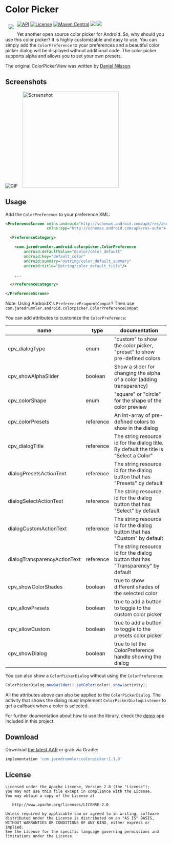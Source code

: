 # Color Picker

<img src="https://github.com/jaredrummler/ColorPicker/blob/master/demo/src/main/res/mipmap-xxxhdpi/ic_launcher.png?raw=true" align="left" hspace="10" vspace="10"></a>

<a target="_blank" href="https://developer.android.com/reference/android/os/Build.VERSION_CODES.html#ICE_CREAM_SANDWICH"><img src="https://img.shields.io/badge/API-14%2B-blue.svg?style=flat" alt="API" /></a>
<a target="_blank" href="LICENSE"><img src="http://img.shields.io/:license-apache-blue.svg" alt="License" /></a>
<a target="_blank" href="https://maven-badges.herokuapp.com/maven-central/com.jaredrummler/colorpicker"><img src="https://maven-badges.herokuapp.com/maven-central/com.jaredrummler/colorpicker/badge.svg" alt="Maven Central" /></a>
<a target="_blank" href="http://www.methodscount.com/?lib=com.jaredrummler%3Acolorpicker%3A1.1.0"><img src="https://img.shields.io/badge/methods-409-e91e63.svg" /></a>
<a target="_blank" href="https://twitter.com/jaredrummler"><img src="https://img.shields.io/twitter/follow/jaredrummler.svg?style=social" /></a>

Yet another open source color picker for Android. So, why should you use this color picker? It is highly customizable and easy to use. You can simply add the `ColorPreference` to your preferences and a beautiful color picker dialog will be displayed without additional code. The color picker supports alpha and allows you to set your own presets.

The original ColorPickerView was written by [Daniel Nilsson](https://github.com/danielnilsson9/color-picker-view).

## Screenshots
![GIF](art/demo.gif)
&nbsp;&nbsp;
<img src="art/screenshot3.png" width="300" alt="Screenshot">

## Usage

Add the `ColorPreference` to your preference XML:

```xml
<PreferenceScreen xmlns:android="http://schemas.android.com/apk/res/android"
                  xmlns:app="http://schemas.android.com/apk/res-auto">

  <PreferenceCategory>

    <com.jaredrummler.android.colorpicker.ColorPreference
        android:defaultValue="@color/color_default"
        android:key="default_color"
        android:summary="@string/color_default_summary"
        android:title="@string/color_default_title"/>

    ...

  </PreferenceCategory>

</PreferenceScreen>
```

Note: Using AndroidX's `PreferenceFragmentCompat`? Then use `com.jaredrummler.android.colorpicker.ColorPreferenceCompat`

You can add attributes to customize the `ColorPreference`:

| name                         | type      | documentation                                                                         |
|------------------------------|-----------|---------------------------------------------------------------------------------------|
| cpv_dialogType               | enum      | "custom" to show the color picker, "preset" to show pre-defined colors                |
| cpv_showAlphaSlider          | boolean   | Show a slider for changing the alpha of a color (adding transparency)                 |
| cpv_colorShape               | enum      | "square" or "circle" for the shape of the color preview                               |
| cpv_colorPresets             | reference | An int-array of pre-defined colors to show in the dialog                              |
| cpv_dialogTitle              | reference | The string resource id for the dialog title. By default the title is "Select a Color" |
| dialogPresetsActionText      | reference | The string resource id for the dialog button that has "Presets" by default            |
| dialogSelectActionText       | reference | The string resource id for the dialog button that has "Select" by default             |
| dialogCustomActionText       | reference | The string resource id for the dialog button that has "Custom" by default             |
| dialogTransparencyActionText | reference | The string resource id for the dialog button that has "Transparency" by default       |
| cpv_showColorShades          | boolean   | true to show different shades of the selected color                                   |
| cpv_allowPresets             | boolean   | true to add a button to toggle to the custom color picker                             |
| cpv_allowCustom              | boolean   | true to add a button to toggle to the presets color picker                            |
| cpv_showDialog               | boolean   | true to let the ColorPreference handle showing the dialog                             |

You can also show a `ColorPickerDialog` without using the `ColorPreference`:

```java
ColorPickerDialog.newBuilder().setColor(color).show(activity);
```

All the attributes above can also be applied to the `ColorPickerDialog`. The activity that shows the dialog *must* 
implement `ColorPickerDialogListener` to get a callback when a color is selected.

For further doumentation about how to use the library, check the [demo](demo) app included in this project.

## Download

Download [the latest AAR](https://repo1.maven.org/maven2/com/jaredrummler/colorpicker/1.1.0/colorpicker-1.1.0.aar) or grab via Gradle:

```groovy
implementation 'com.jaredrummler:colorpicker:1.1.0'
```

## License

    Licensed under the Apache License, Version 2.0 (the "License");
    you may not use this file except in compliance with the License.
    You may obtain a copy of the License at

       http://www.apache.org/licenses/LICENSE-2.0

    Unless required by applicable law or agreed to in writing, software
    distributed under the License is distributed on an "AS IS" BASIS,
    WITHOUT WARRANTIES OR CONDITIONS OF ANY KIND, either express or implied.
    See the License for the specific language governing permissions and
    limitations under the License.
